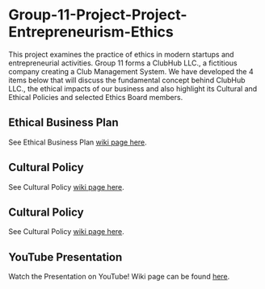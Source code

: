 # Group-11-Project-Project-Entrepreneurism-Ethics
This project examines the practice of ethics in modern startups and entrepreneurial activities. Group 11 forms a ClubHub LLC., a fictitious company creating a Club Management System. We have developed the 4 items below that will discuss the fundamental concept behind ClubHub LLC., the ethical impacts of our business and also highlight its Cultural and Ethical Policies and selected Ethics Board members.

## Ethical Business Plan
See Ethical Business Plan [wiki page here](https://github.com/MCGitHub15/Group-11-Project-Entrepreneurism-Ethics/wiki/Ethical-Business-Plan).
## Cultural Policy
See Cultural Policy [wiki page here](https://github.com/MCGitHub15/Group-11-Project-Entrepreneurism-Ethics/wiki/Cultural-Policy).
## Cultural Policy
See Cultural Policy [wiki page here](https://github.com/MCGitHub15/Group-11-Project-Entrepreneurism-Ethics/wiki/Ethics-Policy).
## YouTube Presentation
Watch the Presentation on YouTube! Wiki page can be found [here](https://github.com/MCGitHub15/Group-11-Project-Entrepreneurism-Ethics/wiki/YouTube-Presentation).
